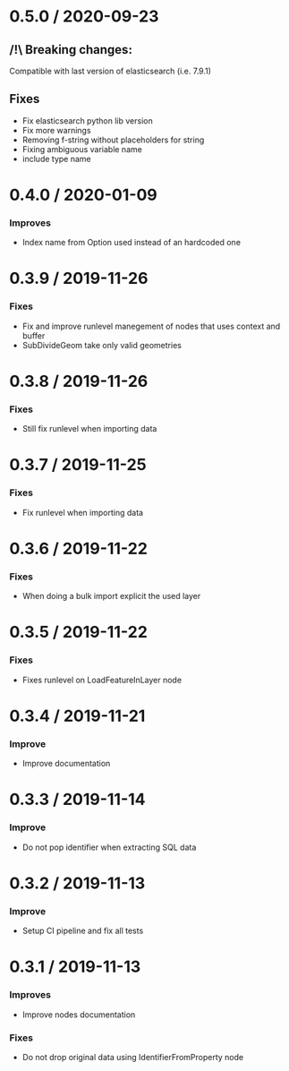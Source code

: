 
0.5.0 / 2020-09-23
==================

## /!\ Breaking changes:

Compatible with last version of elasticsearch (i.e. 7.9.1)

## Fixes

  * Fix elasticsearch python lib version
  * Fix more warnings
  * Removing f-string without placeholders for string
  * Fixing ambiguous variable name
  * include type name

0.4.0 / 2020-01-09
==================

### Improves

* Index name from Option used instead of an hardcoded one

0.3.9 / 2019-11-26
==================

### Fixes

* Fix and improve runlevel manegement of nodes that
  uses context and buffer
* SubDivideGeom take only valid geometries

0.3.8 / 2019-11-26
==================

### Fixes

* Still fix runlevel when importing data

0.3.7 / 2019-11-25
==================

### Fixes

* Fix runlevel when importing data

0.3.6 / 2019-11-22
==================

### Fixes

* When doing a bulk import explicit the used layer

0.3.5 / 2019-11-22
==================

### Fixes

* Fixes runlevel on LoadFeatureInLayer node

0.3.4 / 2019-11-21
==================

### Improve

* Improve documentation

0.3.3 / 2019-11-14
==================

### Improve

* Do not pop identifier when extracting SQL data

0.3.2 / 2019-11-13
==================

### Improve

* Setup CI pipeline and fix all tests

0.3.1 / 2019-11-13
==================

### Improves

* Improve nodes documentation

### Fixes

* Do not drop original data using IdentifierFromProperty node
